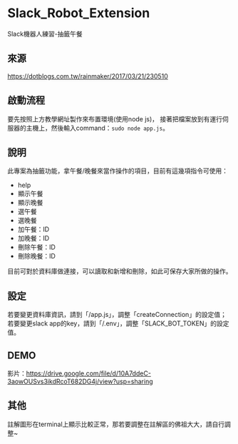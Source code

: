 # Slack_Robot_Extension
Slack機器人練習-抽籤午餐

## 來源
https://dotblogs.com.tw/rainmaker/2017/03/21/230510

## 啟動流程
要先按照上方教學網址製作來布置環境(使用node js)，
接著把檔案放到有運行伺服器的主機上，然後輸入command：`sudo node app.js`。

## 說明
此專案為抽籤功能，拿午餐/晚餐來當作操作的項目，目前有這幾項指令可使用：
* help
* 顯示午餐
* 顯示晚餐
* 選午餐
* 選晚餐
* 加午餐：ID
* 加晚餐：ID
* 刪除午餐：ID
* 刪除晚餐：ID

目前可對於資料庫做連接，可以讀取和新增和刪除，如此可保存大家所做的操作。

## 設定
若要變更資料庫資訊，請到「/app.js」，調整「createConnection」的設定值；
若要變更slack app的key，請到「/.env」，調整「SLACK_BOT_TOKEN」的設定值。

## DEMO
影片：https://drive.google.com/file/d/10A7ddeC-3aowOUSvs3ikdRcoT682DG4j/view?usp=sharing

## 其他
註解圖形在terminal上顯示比較正常，那若要調整在註解區的佛祖大大，請自行調整~